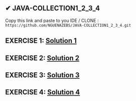 ## ✔ JAVA-COLLECTION1_2_3_4

 Copy this link and paste to you IDE / CLONE : ```https://github.com/NGUENAZEBS/JAVA-COLLECTION1_2_3_4.git```

## EXERCISE 1: <a href="https://github.com/NGUENAZEBS/JAVA-COLLECTION1_2_3_4/tree/main/src/main/java/com/nguenazebs/exercise1exercise2">Solution 1</a>
## EXERCISE 2: <a href="https://github.com/NGUENAZEBS/JAVA-COLLECTION1_2_3_4/tree/main/src/main/java/com/nguenazebs/exercise1exercise2">Solution 2</a>
## EXERCISE 3: <a href="https://github.com/NGUENAZEBS/JAVA-COLLECTION1_2_3_4/tree/main/src/main/java/com/nguenazebs/exercise3">Solution 3</a>
## EXERCISE 4: <a href="https://github.com/NGUENAZEBS/JAVA-COLLECTION1_2_3_4/blob/main/src/main/java/com/nguenazebs/exercise4/Test.java">Solution 4</a>

